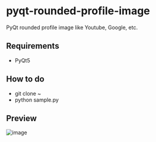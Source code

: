 # pyqt-rounded-profile-image
PyQt rounded profile image like Youtube, Google, etc.

## Requirements
* PyQt5

## How to do
* git clone ~
* python sample.py

## Preview

![image](https://user-images.githubusercontent.com/55078043/215319608-4c0e95dd-06f8-400d-8d51-ed516a49fe88.png)
